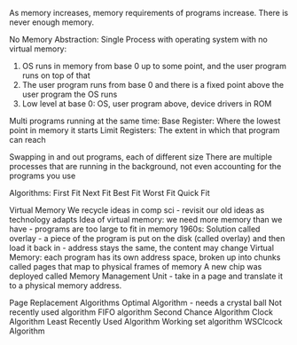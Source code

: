 As memory increases, memory requirements of programs increase. There is never enough memory.


No Memory Abstraction:
Single Process with operating system with no virtual memory:
1. OS runs in memory from base 0 up to some point, and the user program runs on top of that
2. The user program runs from base 0 and there is a fixed point above the user program the OS runs
3. Low level at base 0: OS, user program above, device drivers in ROM

Multi programs running at the same time:
Base Register: Where the lowest point in memory it starts
Limit Registers: The extent in which that program can reach

Swapping in and out programs, each of different size
There are multiple processes that are running in the background, not even accounting for the programs you use

Algorithms:
First Fit
Next Fit
Best Fit
Worst Fit
Quick Fit


Virtual Memory
We recycle ideas in comp sci - revisit our old ideas as technology adapts
Idea of virtual memory:
we need more memory than we have - programs are too large to fit in memory
1960s: 
	Solution called overlay - a piece of the program is put on the disk (called overlay) and then load it back in - address stays the same, the content may change
Virtual Memory: each program has its own address space, broken up into chunks called pages that map to physical frames of memory
A new chip was deployed called Memory Management Unit - take in a page and translate it to a physical memory address.

Page Replacement Algorithms
Optimal Algorithm - needs a crystal ball
Not recently used algorithm
FIFO algorithm
Second Chance Algorithm
Clock Algorithm
Least Recently Used Algorithm
Working set algorithm
WSClcock Algorithm

